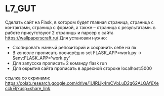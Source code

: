 # L7_GUT
Сделать сайт на Flask, в котором будет главная страница, страница с контактами, страница с формой, а также – страница с результатами. в работе присутствуют 2 страницы и парсер с сайта https://wallpaperscraft.ru/
Для установки нужно:
- Скопировать нанный репозиторий и сохранить себе на пк
- В консоле прописать поочерёдно set FLASK_APP=work.py -> $env:FLASK_APP='work.py'
- Для запусска прописать 2 команду flask run
- Для окрытия сайта прописать в адресной стороке localhost:5000

ссылка со скринами: https://colab.research.google.com/drive/1UIRLjk4mCVbLuD2g62ALQAf6XecckEIj?usp=share_link
